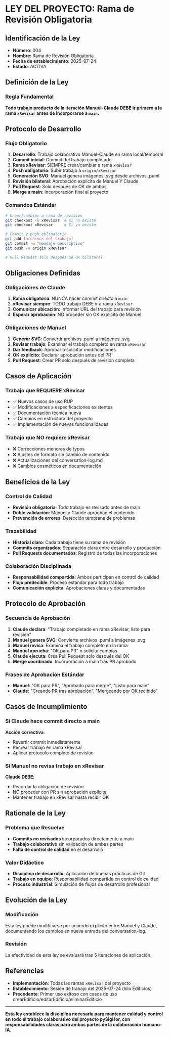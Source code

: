 # LEY DEL PROYECTO: Rama de Revisión Obligatoria

## Identificación de la Ley
- **Número**: 004
- **Nombre**: Rama de Revisión Obligatoria
- **Fecha de establecimiento**: 2025-07-24
- **Estado**: ACTIVA

## Definición de la Ley

### Regla Fundamental
**Todo trabajo producto de la iteración Manuel-Claude DEBE ir primero a la rama `xRevisar` antes de incorporarse a `main`.**

## Protocolo de Desarrollo

### Flujo Obligatorio
1. **Desarrollo**: Trabajo colaborativo Manuel-Claude en rama local/temporal
2. **Commit inicial**: Commit del trabajo completado
3. **Rama xRevisar**: SIEMPRE crear/cambiar a rama `xRevisar`
4. **Push obligatorio**: Subir trabajo a `origin/xRevisar`
5. **Generación SVG**: Manuel genera imágenes .svg desde archivos .puml
6. **Revisión bilateral**: Aprobación explícita de Manuel Y Claude
7. **Pull Request**: Solo después de OK de ambos
8. **Merge a main**: Incorporación final al proyecto

### Comandos Estándar
```bash
# Crear/cambiar a rama de revisión
git checkout -b xRevisar  # Si no existe
git checkout xRevisar     # Si ya existe

# Commit y push obligatorio
git add [archivos-del-trabajo]
git commit -m "mensaje descriptivo"
git push -u origin xRevisar

# Pull Request solo después de OK bilateral
```

## Obligaciones Definidas

### Obligaciones de Claude
1. **Rama obligatoria**: NUNCA hacer commit directo a `main`
2. **xRevisar siempre**: TODO trabajo DEBE ir a rama `xRevisar`
3. **Comunicar ubicación**: Informar URL del trabajo para revisión
4. **Esperar aprobación**: NO proceder sin OK explícito de Manuel

### Obligaciones de Manuel
1. **Generar SVG**: Convertir archivos .puml a imágenes .svg
2. **Revisar trabajo**: Examinar el trabajo completo en rama `xRevisar`
3. **Dar feedback**: Aprobar o solicitar modificaciones
4. **OK explícito**: Declarar aprobación antes del PR
5. **Pull Request**: Crear PR solo después de revisión completa

## Casos de Aplicación

### Trabajo que REQUIERE xRevisar
- ✅ Nuevos casos de uso RUP
- ✅ Modificaciones a especificaciones existentes
- ✅ Documentación técnica nueva
- ✅ Cambios en estructura del proyecto
- ✅ Implementación de nuevas funcionalidades

### Trabajo que NO requiere xRevisar
- ❌ Correcciones menores de typos
- ❌ Ajustes de formato sin cambio de contenido
- ❌ Actualizaciones del conversation-log.md
- ❌ Cambios cosméticos en documentación

## Beneficios de la Ley

### Control de Calidad
- **Revisión obligatoria**: Todo trabajo es revisado antes de main
- **Doble validación**: Manuel y Claude aprueban el contenido
- **Prevención de errores**: Detección temprana de problemas

### Trazabilidad
- **Historial claro**: Cada trabajo tiene su rama de revisión
- **Commits organizados**: Separación clara entre desarrollo y producción
- **Pull Requests documentados**: Registro de todas las incorporaciones

### Colaboración Disciplinada
- **Responsabilidad compartida**: Ambos participan en control de calidad
- **Flujo predecible**: Proceso estándar para todo trabajo
- **Comunicación explícita**: Aprobaciones claras y documentadas

## Protocolo de Aprobación

### Secuencia de Aprobación
1. **Claude declara**: "Trabajo completado en rama xRevisar, listo para revisión"
2. **Manuel genera SVG**: Convierte archivos .puml a imágenes .svg
3. **Manuel revisa**: Examina el trabajo completo en la rama
4. **Manuel aprueba**: "OK para PR" o solicita cambios
5. **Claude ejecuta**: Crea Pull Request solo después del OK
6. **Merge coordinado**: Incorporación a main tras PR aprobado

### Frases de Aprobación Estándar
- **Manuel**: "OK para PR", "Aprobado para merge", "Listo para main"
- **Claude**: "Creando PR tras aprobación", "Mergeando por OK recibido"

## Casos de Incumplimiento

### Si Claude hace commit directo a main
**Acción correctiva**:
- Revertir commit inmediatamente
- Recrear trabajo en rama xRevisar
- Aplicar protocolo completo de revisión

### Si Manuel no revisa trabajo en xRevisar
**Claude DEBE**:
- Recordar la obligación de revisión
- NO proceder con PR sin aprobación explícita
- Mantener trabajo en xRevisar hasta recibir OK

## Rationale de la Ley

### Problema que Resuelve
- **Commits no revisados** incorporados directamente a main
- **Trabajo colaborativo** sin validación de ambas partes
- **Falta de control de calidad** en el desarrollo

### Valor Didáctico
- **Disciplina de desarrollo**: Aplicación de buenas prácticas de Git
- **Trabajo en equipo**: Responsabilidad compartida en control de calidad
- **Proceso industrial**: Simulación de flujos de desarrollo profesional

## Evolución de la Ley

### Modificación
Esta ley puede modificarse por acuerdo explícito entre Manuel y Claude, documentando los cambios en nueva entrada del conversation-log.

### Revisión
La efectividad de esta ley se evaluará tras 5 iteraciones de aplicación.

## Referencias

- **Implementación**: Todas las ramas `xRevisar` del proyecto
- **Establecimiento**: Sesión de trabajo del 2025-07-24 (hilo Edificios)
- **Precedente**: Primer uso exitoso con casos de uso crearEdificio/editarEdificio/eliminarEdificio

---

**Esta ley establece la disciplina necesaria para mantener calidad y control en todo el trabajo colaborativo del proyecto pySigHor, con responsabilidades claras para ambas partes de la colaboración humano-IA.**